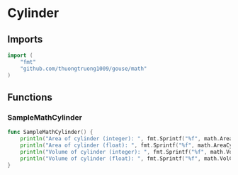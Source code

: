 # Cylinder

## Imports

```go
import (
	"fmt"
	"github.com/thuongtruong1009/gouse/math"
)
```
## Functions


### SampleMathCylinder

```go
func SampleMathCylinder() {
	println("Area of cylinder (integer): ", fmt.Sprintf("%f", math.AreaCylinder(10, 20)))
	println("Area of cylinder (float): ", fmt.Sprintf("%f", math.AreaCylinderF(10.0, 20.0)))
	println("Volume of cylinder (integer): ", fmt.Sprintf("%f", math.VolCylinder(10, 20)))
	println("Volume of cylinder (float): ", fmt.Sprintf("%f", math.VolCylinderF(10.0, 20.0)))
}
```
